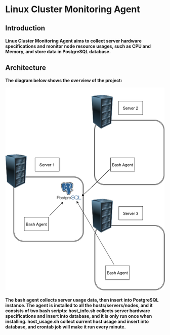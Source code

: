 <h1>Linux Cluster Monitoring Agent

<h2>Introduction
<h4>Linux Cluster Monitoring Agent aims to collect server hardware specifications and monitor node resource usages, such as CPU and Memory, and store data in PostgreSQL database.

<h2>Architecture
<h4>The diagram below shows the overview of the project:
  
![image](https://raw.githubusercontent.com/jarviscanada/jarvis_data_eng_derek/feature_linux_sql/linux_sql/Picture/1.png)
<h4>The bash agent collects server usage data, then insert into PostgreSQL instance. The agent is installed to all the hosts/servers/nodes, and it consists of two bash scripts:
  host_info.sh collects server hardware specifications and insert into database, and it is only run once when installing.
  host_usage.sh collect current host usage and insert into database, and crontab job will make it run every minute.
  
